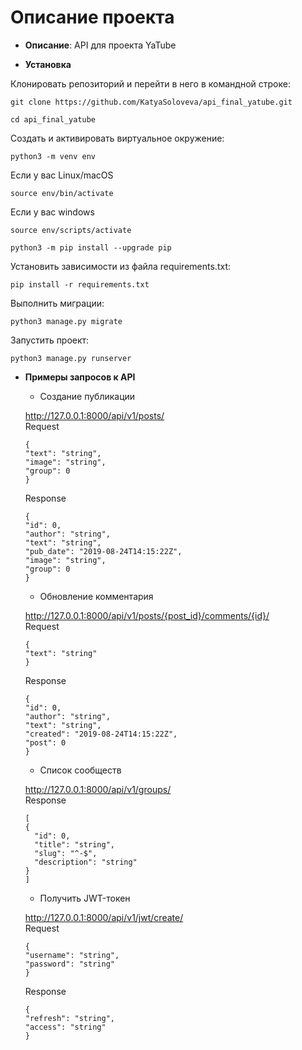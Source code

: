 # Описание проекта


* **Описание**: API для проекта YaTube

* **Установка**

Клонировать репозиторий и перейти в него в командной строке:

```
git clone https://github.com/KatyaSoloveva/api_final_yatube.git
```  

```
cd api_final_yatube
```  
Создать и активировать виртуальное окружение:

```
python3 -m venv env
```
Если у вас Linux/macOS

```
source env/bin/activate
```
Если у вас windows

```
source env/scripts/activate
```
```
python3 -m pip install --upgrade pip
```
Установить зависимости из файла requirements.txt:

```
pip install -r requirements.txt
```
Выполнить миграции:

```
python3 manage.py migrate
```
Запустить проект:

```
python3 manage.py runserver
```

* **Примеры запросов к API**  
  * Создание публикации
  
  http://127.0.0.1:8000/api/v1/posts/  
  Request  
  ```
  {
  "text": "string",
  "image": "string",
  "group": 0
  }
  ```
  Response  
  ```
  {
  "id": 0,
  "author": "string",
  "text": "string",
  "pub_date": "2019-08-24T14:15:22Z",
  "image": "string",
  "group": 0
  }
  ```
  * Обновление комментария
  
  http://127.0.0.1:8000/api/v1/posts/{post_id}/comments/{id}/  
  Request  
  ```
  {
  "text": "string"
  }
  ```
  Response  
  ```
  {
  "id": 0,
  "author": "string",
  "text": "string",
  "created": "2019-08-24T14:15:22Z",
  "post": 0
  }
  ```
  * Список сообществ
  
  http://127.0.0.1:8000/api/v1/groups/  
  Response
  ```
  [
  {
    "id": 0,
    "title": "string",
    "slug": "^-$",
    "description": "string"
  }
  ]
  ```
  * Получить JWT-токен
  
  http://127.0.0.1:8000/api/v1/jwt/create/  
  Request
  ```
  {
  "username": "string",
  "password": "string"
  }
  ```
  Response
  ```
  {
  "refresh": "string",
  "access": "string"
  }
  ```
